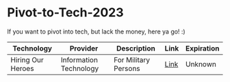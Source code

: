# Pivot-to-Tech-2023
If you want to pivot into tech, but lack the money, here ya go! :)

| Technology | Provider | Description | Link | Expiration |
| --- | --- | --- | --- | --- |
| Hiring Our Heroes| Information Technology | For Military Persons| [Link](https://www.hiringourheroes.org)| Unknown |
